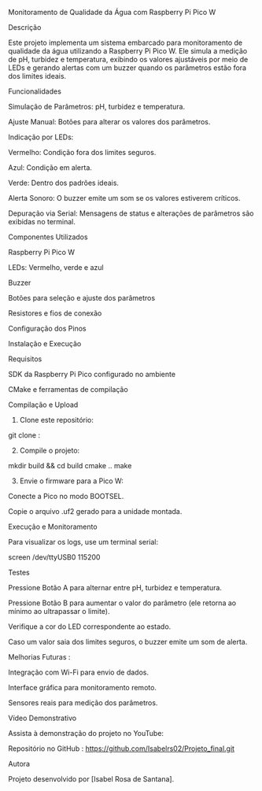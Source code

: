 Monitoramento de Qualidade da Água com Raspberry Pi Pico W

Descrição

Este projeto implementa um sistema embarcado para monitoramento de qualidade da água utilizando a Raspberry Pi Pico W. Ele simula a medição de pH, turbidez e temperatura, exibindo os valores ajustáveis por meio de LEDs e gerando alertas com um buzzer quando os parâmetros estão fora dos limites ideais.

Funcionalidades

Simulação de Parâmetros: pH, turbidez e temperatura.

Ajuste Manual: Botões para alterar os valores dos parâmetros.

Indicação por LEDs:

Vermelho: Condição fora dos limites seguros.

Azul: Condição em alerta.

Verde: Dentro dos padrões ideais.


Alerta Sonoro: O buzzer emite um som se os valores estiverem críticos.

Depuração via Serial: Mensagens de status e alterações de parâmetros são exibidas no terminal.


Componentes Utilizados

Raspberry Pi Pico W

LEDs: Vermelho, verde e azul

Buzzer

Botões para seleção e ajuste dos parâmetros

Resistores e fios de conexão


Configuração dos Pinos

Instalação e Execução

Requisitos

SDK da Raspberry Pi Pico configurado no ambiente

CMake e ferramentas de compilação


Compilação e Upload

1. Clone este repositório:

git clone : 


2. Compile o projeto:

mkdir build && cd build
cmake ..
make


3. Envie o firmware para a Pico W:

Conecte a Pico no modo BOOTSEL.

Copie o arquivo .uf2 gerado para a unidade montada.


Execução e Monitoramento

Para visualizar os logs, use um terminal serial:

screen /dev/ttyUSB0 115200

Testes

Pressione Botão A para alternar entre pH, turbidez e temperatura.

Pressione Botão B para aumentar o valor do parâmetro (ele retorna ao mínimo ao ultrapassar o limite).

Verifique a cor do LED correspondente ao estado.

Caso um valor saia dos limites seguros, o buzzer emite um som de alerta.


Melhorias Futuras : 

Integração com Wi-Fi para envio de dados.

Interface gráfica para monitoramento remoto.

Sensores reais para medição dos parâmetros.


Vídeo Demonstrativo

Assista à demonstração do projeto no YouTube: 

Repositório no GitHub :
https://github.com/Isabelrs02/Projeto_final.git

Autora

Projeto desenvolvido por [Isabel Rosa de Santana].



